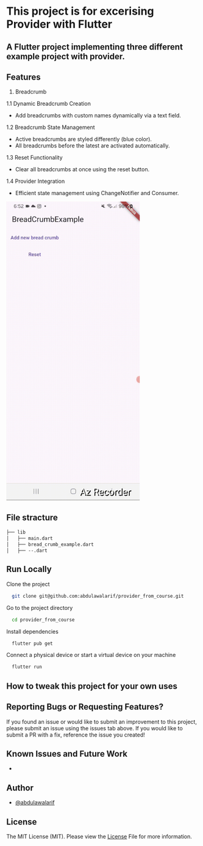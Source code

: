 # This project is for excerising Provider with Flutter 

## A Flutter project implementing three different example project with provider.

## Features

1. Breadcrumb 

1.1 Dynamic Breadcrumb Creation
 - Add breadcrumbs with custom names dynamically via a text field.

 1.2 Breadcrumb State Management

 - Active breadcrumbs are styled differently (blue color).
 - All breadcrumbs before the latest are activated automatically.

1.3 Reset Functionality

 - Clear all breadcrumbs at once using the reset button.

1.4 Provider Integration
 - Efficient state management using ChangeNotifier and Consumer.
 

<a><img src="demo/first.gif" width="350"></a>


## File stracture

    ├── lib
    │   ├── main.dart
    │   ├── bread_crumb_example.dart 
    │   ├── --.dart

## Run Locally

Clone the project

```bash
  git clone git@github.com:abdulawalarif/provider_from_course.git
```

Go to the project directory

```bash
  cd provider_from_course
```

Install dependencies

```bash
  flutter pub get
```

Connect a physical device or start a virtual device on your machine

```bash
  flutter run
```

## How to tweak this project for your own uses



## Reporting Bugs or Requesting Features?

If you found an issue or would like to submit an improvement to this project,
please submit an issue using the issues tab above. If you would like to submit a PR with a fix, reference the issue you created!

## Known Issues and Future Work

- 

## Author
- [@abdulawalarif](https://github.com/abdulawalarif)

## License
The MIT License (MIT). Please view the [License](LICENSE) File for more information.
